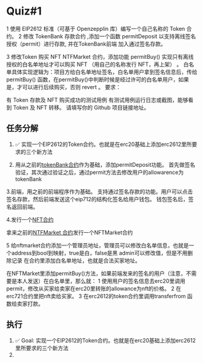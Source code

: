 # Quiz#1

1 使用 EIP2612 标准（可基于 Openzepplin 库）编写一个自己名称的 Token 合约。
2 修改 TokenBank 存款合约 ,添加一个函数 permitDeposit 以支持离线签名授权（permit）进行存款, 并在TokenBank前端 加入通过签名存款。

3 修改Token 购买 NFT NTFMarket 合约，添加功能 permitBuy() 实现只有离线授权的白名单地址才可以购买 NFT （用自己的名称发行 NFT，再上架） 。
白名单具体实现逻辑为：项目方给白名单地址签名，白名单用户拿到签名信息后，传给 permitBuy() 函数，在permitBuy()中判断时候是经过许可的白名单用户，如果是，才可以进行后续购买，否则 revert 。
要求：

有 Token 存款及 NFT 购买成功的测试用例
有测试用例运行日志或截图，能够看到 Token 及 NFT 转移。
请填写你的 Github 项目链接地址。

## 任务分解

1. ✅ 实现一个EIP2612的Token合约。也就是在erc20基础上添加erc2612里所要求的三个新方法

2. 用从之前的[tokenBank合约](https://github.com/zhaidewei/upchain_2025_s3/blob/main/dapp_quiz/56e455b3/contracts/src/TokenBank.sol)作为基础，添加permitDeposit功能。
首先做签名验证，其次通过验证之后，通过permit方法去修改用户的allowarence为tokenBank

3.前端，用之前的前端程序作为基础。 支持通过签名存款的功能。用户可以点击签名存款，然后前端发送这个eip712的结构化签名给用户钱包。
钱包签名后，签名返回前端。

4.发行一个[NFT合约](https://github.com/zhaidewei/upchain_2025_s3/blob/main/foundry_quiz/08973815/src/ExtendedERC721.sol)

拿来之前的[NTFMarket 合约](https://github.com/zhaidewei/upchain_2025_s3/blob/main/foundry_quiz/08973815/src/NftMarket.sol)发行一个NFTMarket合约

5 给nftmarket合约添加一个管理员地址，管理员可以修改白名单信息，也就是一个address到bool到映射，true是白，false是黑
admin可以修改值，但是不用删除记录
在合约里添加白名单地址，也就是合法买家地址。

在NFTMarket里添加permitBuy()方法，如果前端发来的签名的用户（注意，不需要是本人发送）在白名单里，那么就：
1 使用用户的签名信息去erc20里调用permit，修改从买家给卖家在erc20里转账的allowance为nft的价格。
2 在erc721合约里把nft卖给买家。
3 在erc2612的token合约里调用transferfrom 函数给卖家打款。

## 执行

1. ✅ Goal: 实现一个EIP2612的Token合约。也就是在erc20基础上添加erc2612里所要求的三个新方法
2.
